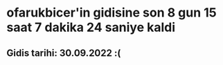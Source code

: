 # ofarukbicer'in gidisine son 8 gun 15 saat 7 dakika 24 saniye kaldi

## Gidis tarihi: 30.09.2022 :(